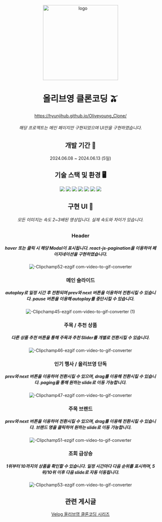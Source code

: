 <div align="center">
  <img width="246" alt="logo" src="https://github.com/hyunjihub/Oliveyoung_Clone/assets/97017935/b7bd1678-be82-4848-81d2-3306688bb8b1">

# 올리브영 클론코딩 🫒
https://hyunjihub.github.io/Oliveyoung_Clone/

###### 해당 프로젝트는 메인 페이지만 구현되었으며 UI만을 구현하였습니다.

## 개발 기간 🔧
2024.06.08 ~ 2024.06.13 (5일)

## 기술 스택 및 환경 🖥️
![](https://img.shields.io/badge/Visual_Studio_Code-0078D4?style=flat-square&logo=visual%20studio%20code&logoColor=white) 
![](https://img.shields.io/badge/GitHub-100000?style=flat-square&logo=github&logoColor=white)
![](https://img.shields.io/badge/Git-F05032?style=flat-square&logo=git&logoColor=white)
![](https://img.shields.io/badge/GithubPages-222222?style=flat-square&logo=githubpages&logoColor=white)
![](https://img.shields.io/badge/React-20232A?style=flat-square&logo=react&logoColor=61DAFB)
![](https://img.shields.io/badge/JavaScript-F7DF1E?style=flat-square&logo=JavaScript&logoColor=white)
![](https://img.shields.io/badge/TailwindCSS-06B6D4?style=flat-square&logo=tailwindcss&logoColor=white)

## 구현 UI 🎨
###### 모든 이미지는 속도 2~3배된 영상입니다. 실제 속도와 차이가 있습니다.
### Header
##### hover 또는 클릭 시 해당 Modal이 표시됩니다. react-js-pagination을 이용하여 페이지네이션을 구현하였습니다.
![-Clipchamp52-ezgif com-video-to-gif-converter](https://github.com/hyunjihub/Oliveyoung_Clone/assets/97017935/4858d1f5-1b49-4b7a-9c39-cb014a2a113d)

### 메인 슬라이드
##### autoplay로 일정 시간 후 전환되며 prev와 next 버튼을 이용하여 전환시킬 수 있습니다. pause 버튼을 이용해 autoplay를 중단시킬 수 있습니다.
![-Clipchamp45-ezgif com-video-to-gif-converter (1)](https://github.com/hyunjihub/Oliveyoung_Clone/assets/97017935/a39c33e1-9e44-4d02-a928-cc325c40e3d3)

### 주목 / 추천 상품
##### 다른 상품 추천 버튼을 통해 주목과 추천 Slider를 개별로 전환시킬 수 있습니다.
![-Clipchamp46-ezgif com-video-to-gif-converter](https://github.com/hyunjihub/Oliveyoung_Clone/assets/97017935/3b1f1b16-e3a5-405b-8752-172be4163fc2)

### 인기 행사 / 올리브영 단독
##### prev와 next 버튼을 이용하여 전환시킬 수 있으며, drag를 이용해 전환시킬 수 있습니다. paging을 통해 원하는 slide로 이동 가능합니다.
![-Clipchamp47-ezgif com-video-to-gif-converter](https://github.com/hyunjihub/Oliveyoung_Clone/assets/97017935/d37304fd-3829-4db0-937d-e0bd858087cb)

### 주목 브랜드
##### prev와 next 버튼을 이용하여 전환시킬 수 있으며, drag를 이용해 전환시킬 수 있습니다. 브랜드 명을 클릭하여 원하는 slide로 이동 가능합니다.
![-Clipchamp51-ezgif com-video-to-gif-converter](https://github.com/hyunjihub/Oliveyoung_Clone/assets/97017935/421f62eb-99de-4761-8e9a-b67c7974e448)

### 조회 급상승
##### 1위부터 10까지의 상품을 확인할 수 있습니다. 일정 시간마다 다음 순위를 표시하며, 5위/10위 이후 다음 slide로 자동 이동됩니다.
![-Clipchamp53-ezgif com-video-to-gif-converter](https://github.com/hyunjihub/Oliveyoung_Clone/assets/97017935/0b87e157-9824-4544-a36c-f16c6d1c9b2f)


## 관련 게시글
[Velog 올리브영 클론코딩 시리즈](https://velog.io/@syub98774/series/%EC%98%AC%EB%A6%AC%EB%B8%8C%EC%98%81-%ED%81%B4%EB%A1%A0%EC%BD%94%EB%94%A9)

</div>
